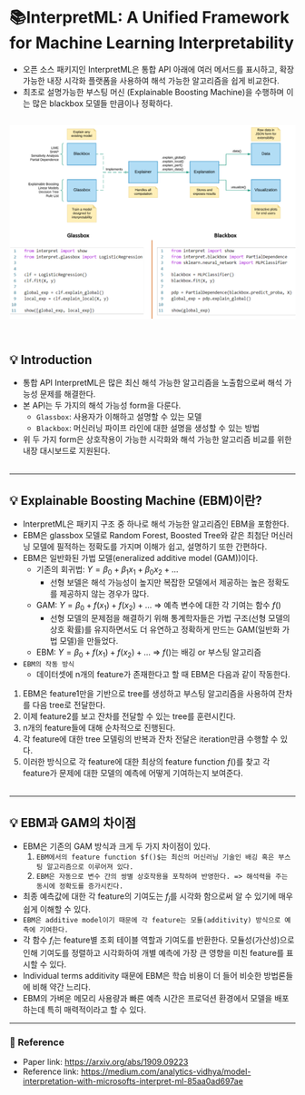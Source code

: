 # :books:InterpretML: A Unified Framework for Machine Learning Interpretability
- 오픈 소스 패키지인 InterpretML은 통합 API 아래에 여러 메서드를 표시하고, 확장 가능한 내장 시각화 플랫폼을 사용하여 해석 가능한 알고리즘을 쉽게 비교한다.
- 최초로 설명가능한 부스팅 머신 (Explainable Boosting Machine)을 수행하며 이는 많은 blackbox 모델들 만큼이나 정확하다.

![](2022-10-26-19-59-05.png)
</br></br>
---
## :bulb: Introduction
- 통합 API InterpretML은 많은 최신 해석 가능한 알고리즘을 노출함으로써 해석 가능성 문제를 해결한다.
- 본 API는 두 가지의 해석 가능성 form을 다룬다.
    - `Glassbox`: 사용자가 이해하고 설명할 수 있는 모델
    - `Blackbox`: 머신러닝 파이프 라인에 대한 설명을 생성할 수 있는 방법
- 위 두 가지 form은 상호작용이 가능한 시각화와 해석 가능한 알고리즘 비교를 위한 내장 대시보드로 지원된다.
</br></br>

---
## :bulb: Explainable Boosting Machine (EBM)이란?
- InterpretML은 패키지 구조 중 하나로 해석 가능한 알고리즘인 EBM을 포함한다.
- EBM은 glassbox 모델로 Random Forest, Boosted Tree와 같은 최첨단 머신러닝 모델에 필적하는 정확도를 가지며 이해가 쉽고, 설명하기 또한 간편하다.
- EBM은 일반화된 가법 모델(eneralized additive model (GAM))이다.
    - 기존의 회귀법: $Y=\beta_0+\beta_1x_1+\beta_0x_2+...$
        - 선형 보델은 해석 가능성이 높지만 복잡한 모델에서 제공하는 높은 정확도를 제공하지 않는 경우가 많다.
    - GAM: $Y=\beta_0+f(x_1)+f(x_2)+...$ => 예측 변수에 대한 각 기여는 함수 $f()$
        - 선형 모델의 문제점을 해결하기 위해 통계학자들은 가법 구조(선형 모델의 상호 확률)를 유지하면서도 더 유연하고 정확하게 만드는 GAM(일반화 가법 모델)을 만들었다.
    - EBM: $Y=\beta_0+f(x_1)+f(x_2)+...$ => $f()$는 배깅 or 부스팅 알고리즘
- `EBM의 작동 방식`
    - 데이터셋에 n개의 feature가 존재한다고 할 때 EBM은 다음과 같이 작동한다.
1. EBM은 feature1만을 기반으로 tree를 생성하고 부스팅 알고리즘을 사용하여 잔차를 다음 tree로 전달한다.
2. 이제 feature2를 보고 잔차를 전달할 수 있는 tree를 훈련시킨다.
3. n개의 feature들에 대해 순차적으로 진행된다.
4. 각 feature에 대한 tree 모델링의 반복과 잔차 전달은 iteration만큼 수행할 수 있다. 
5. 이러한 방식으로 각 feature에 대한 최상의 feature function $f()$를 찾고 각 feature가 문제에 대한 모델의 예측에 어떻게 기여하는지 보여준다.
</br></br>
---
## :bulb: EBM과 GAM의 차이점
- EBM은 기존의 GAM 방식과 크게 두 가지 차이점이 있다.
    1. `EBM에서의 feature function $f()$는 최신의 머신러닝 기술인 배깅 혹은 부스팅 알고리즘으로 이루어져 있다.`
    2. `EBM은 자동으로 변수 간의 쌍별 상호작용을 포착하여 반영한다. => 해석력을 주는 동시에 정확도를 증가시킨다.`
- 최종 예측값에 대한 각 feature의 기여도는 $f_j$를 시각화 함으로써 알 수 있기에 매우 쉽게 이해할 수 있다.
- `EBM은 additive model이기 때문에 각 feature는 모듈(additivity) 방식으로 예측에 기여한다.`
- 각 함수 $f_i$는 feature별 조회 테이블 역할과 기여도를 반환한다. 모듈성(가산성)으로 인해 기여도를 정렬하고 시각화하여 개별 예측에 가장 큰 영향을 미친 feature를 표시할 수 있다.
- Individual terms additivity 때문에 EBM은 학습 비용이 더 들어 비슷한 방법론들에 비해 약간 느리다.
- EBM의 가벼운 메모리 사용량과 빠른 예측 시간은 프로덕션 환경에서 모델을 배포하는데 특히 매력적이라고 할 수 있다.

---
### :postbox: Reference
- Paper link: https://arxiv.org/abs/1909.09223
- Reference link: https://medium.com/analytics-vidhya/model-interpretation-with-microsofts-interpret-ml-85aa0ad697ae